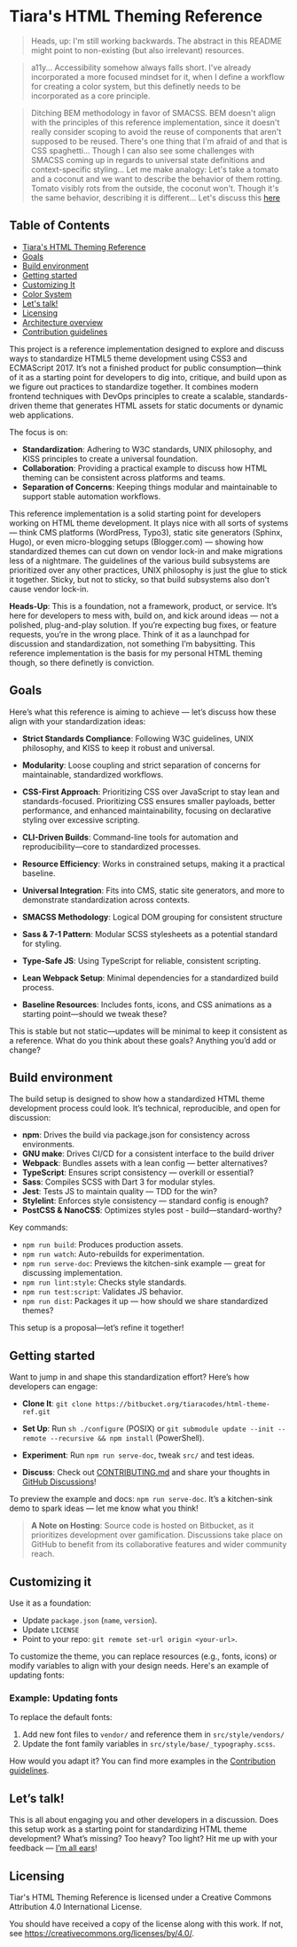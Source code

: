 <a name="tiaras-html-theming-reference"></a>
# Tiara's HTML Theming Reference

> Heads, up: I'm still working backwards. The abstract in this README might
  point to non-existing (but also irrelevant) resources. 

> a11y... Accessibility somehow always falls short. I've already incorporated a
  more focused mindset for it, when I define a workflow for creating a color system,
  but this definetly needs to be incorporated as a core principle.

> Ditching BEM methodology in favor of SMACSS. BEM doesn't align
  with the principles of this reference implementation, since it doesn't really
  consider scoping to avoid the reuse of components that aren't supposed to be
  reused. There's one thing that I'm afraid of and that is CSS spaghetti...
  Though I can also see some challenges with SMACSS coming up in regards to
  universal state definitions and context-specific styling... Let me make
  analogy: Let's take a tomato and a coconut and we want to describe the
  behavior of them rotting. Tomato visibly rots from the outside, the
  coconut won't. Though it's the same behavior, describing it is different...
  Let's discuss this [here](https://github.com/oxbqkwwxfrqccwtg/html-theme-ref/discussions/2)

## Table of Contents
* [Tiara's HTML Theming Reference](#tiaras-html-theming-reference)
* [Goals](#goals)
* [Build environment](#build-environment)
* [Getting started](#getting-started)
* [Customizing It](#customizing-it)
* [Color System]()
* [Let's talk!](#lets-talk)
* [Licensing](#licensing)
* [Architecture overview](ARCHITECTURE.md)
* [Contribution guidelines](CONTRIBUTING.md)

This project is a reference implementation designed to explore and discuss ways
to standardize HTML5 theme development using CSS3 and ECMAScript 2017. It’s not
a finished product for public consumption—think of it as a starting point for
developers to dig into, critique, and build upon as we figure out practices to 
standardize together. It combines modern frontend techniques with DevOps
principles to create a scalable, standards-driven theme that generates HTML
assets for static documents or dynamic web applications.

The focus is on:

* **Standardization**: Adhering to W3C standards, UNIX philosophy, and KISS
  principles to create a universal foundation.
* **Collaboration**: Providing a practical example to discuss how HTML theming
  can be consistent across platforms and teams.
* **Separation of Concerns**: Keeping things modular and maintainable to support
  stable automation workflows.

This reference implementation is a solid starting point for developers working
on HTML theme development. It plays nice with all sorts of systems — think CMS
platforms (WordPress, Typo3), static site generators (Sphinx, Hugo), or even
micro-blogging setups (Blogger.com) — showing how standardized themes can cut
down on vendor lock-in and make migrations less of a nightmare. The guidelines
of the various build subsystems are prioritized over any other practices, UNIX
philosophy is just the glue to stick it together. Sticky, but not to sticky, so
that build subsystems also don't cause vendor lock-in.

**Heads-Up**: This is a foundation, not a framework, product, or service. It’s
here for developers to mess with, build on, and kick around ideas — not a
polished, plug-and-play solution. If you’re expecting bug fixes, or feature
requests, you’re in the wrong place. Think of it as a launchpad for discussion
and standardization, not something I’m babysitting. This reference
implementation is the basis for my personal HTML theming though, so there
definetly is conviction.


<a name="goals"></a>
## Goals

Here’s what this reference is aiming to achieve — let’s discuss how these align
with your standardization ideas:

* **Strict Standards Compliance**: Following W3C guidelines, UNIX philosophy, and KISS to keep it robust and universal.

* **Modularity**: Loose coupling and strict separation of concerns for maintainable, standardized workflows.

* **CSS-First Approach**: Prioritizing CSS over JavaScript to stay lean and
  standards-focused. Prioritizing CSS ensures smaller payloads, better
  performance, and enhanced maintainability, focusing on declarative styling
  over excessive scripting.

* **CLI-Driven Builds**: Command-line tools for automation and reproducibility—core to standardized processes.

* **Resource Efficiency**: Works in constrained setups, making it a practical baseline.

* **Universal Integration**: Fits into CMS, static site generators, and more to demonstrate standardization across contexts.

* **SMACSS Methodology**: Logical DOM grouping for consistent structure

* **Sass & 7-1 Pattern**: Modular SCSS stylesheets as a potential standard for styling.

* **Type-Safe JS**: Using TypeScript for reliable, consistent scripting.

* **Lean Webpack Setup**: Minimal dependencies for a standardized build process.

* **Baseline Resources**: Includes fonts, icons, and CSS animations as a starting point—should we tweak these?

This is stable but not static—updates will be minimal to keep it consistent as a
reference. What do you think about these goals? Anything you’d add or change?

<a name="build-environment"></a>
## Build environment

The build setup is designed to show how a standardized HTML theme development
process could look. It’s technical, reproducible, and open for discussion:

* **npm**: Drives the build via package.json for consistency across environments.
* **GNU make**: Drives CI/CD for a consistent interface to the build driver
* **Webpack**: Bundles assets with a lean config — better alternatives?
* **TypeScript**: Ensures script consistency — overkill or essential?
* **Sass**: Compiles SCSS with Dart 3 for modular styles.
* **Jest**: Tests JS to maintain quality — TDD for the win?
* **Stylelint**: Enforces style consistency — standard config is enough?
* **PostCSS & NanoCSS**: Optimizes styles post - build—standard-worthy?

Key commands:

* `npm run build`: Produces production assets.
* `npm run watch`: Auto-rebuilds for experimentation.
* `npm run serve-doc`: Previews the kitchen-sink example — great for discussing implementation.
* `npm run lint:style`: Checks style standards.
* `npm run test:script`: Validates JS behavior.
* `npm run dist`: Packages it up — how should we share standardized themes?

This setup is a proposal—let’s refine it together!

<a name="getting-started"></a>
## Getting started

Want to jump in and shape this standardization effort? Here’s how
developers can engage:

* **Clone It**: `git clone https://bitbucket.org/tiaracodes/html-theme-ref.git`
* **Set Up**: Run `sh ./configure` (POSIX) or `git submodule update --init --remote --recursive && npm install` (PowerShell).

* **Experiment**: Run `npm run serve-doc`, tweak `src/` and test ideas.
* **Discuss**: Check out [CONTRIBUTING.md](CONTRIBUTING.md) and share your thoughts in [GitHub Discussions](https://github.com/oxbqkwwxfrqccwtg/html-theme-ref/discussions)!

To preview the example and docs: `npm run serve-doc`. It’s a kitchen-sink demo to
spark ideas — let me know what you think!

> **A Note on Hosting**: Source code is hosted on Bitbucket, as it prioritizes
  development over gamification. Discussions take place on GitHub to benefit
  from its collaborative features and wider community reach.

<a name="customizing-it"></a>
## Customizing it

Use it as a foundation:

* Update `package.json` (`name`, `version`).
* Update `LICENSE`
* Point to your repo: `git remote set-url origin <your-url>`.

To customize the theme, you can replace resources (e.g., fonts, icons) or modify
variables to align with your design needs. Here's an example of updating fonts:

### Example: Updating fonts

To replace the default fonts:

1. Add new font files to `vendor/` and reference them in `src/style/vendors/`
2. Update the font family variables in `src/style/base/_typography.scss`.

How would you adapt it? You can find more examples in the [Contribution
guidelines](CONTRIBUTING.md).

<a name="lets-talk"></a>
## Let’s talk!

This is all about engaging you and other developers in a discussion. Does this
setup work as a starting point for standardizing HTML theme development? What’s
missing? Too heavy? Too light? Hit me up with your feedback — [I’m all ears](https://github.com/oxbqkwwxfrqccwtg/html-theme-ref/discussions)!

<a name="licensing"></a>
## Licensing

Tiar's HTML Theming Reference is licensed under a Creative Commons Attribution
4.0 International License.

You should have received a copy of the license along with this
work. If not, see <https://creativecommons.org/licenses/by/4.0/>.
